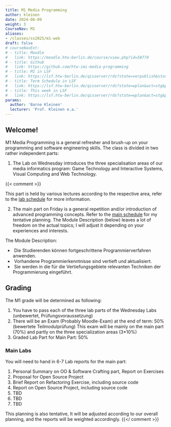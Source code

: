 ```yaml
---
title: M1 Media Programming
author: kleinen
date: 2024-06-09
weight: 3
CourseNav: M1
aliases: 
- /classes/ss2025/m1-web
draft: false
# courseNavExt:
# - title: Moodle
#   link: https://moodle.htw-berlin.de/course/view.php?id=50774
# - title: Github
#   link: https://github.com/htw-imi-media-programming
# - title: M1 in LSF
#   link: https://lsf.htw-berlin.de/qisserver/rds?state=verpublish&status=init&vmfile=no&publishid=208241&moduleCall=webInfo&publishConfFile=webInfo&# publishSubDir=veranstaltung
# - title: Term Schedule in LSF
#   link: https://lsf.htw-berlin.de/qisserver/rds?state=wplan&act=stg&pool=stg&show=plan&P.vx=kurz&r_zuordabstgv.semvonint=1&r_zuordabstgv.sembisint=4&# k_abstgv.abstgvnr=312&week=-20
# - title: This week in LSF
#   link: https://lsf.htw-berlin.de/qisserver/rds?state=wplan&act=stg&pool=stg&show=plan&P.vx=kurz&r_zuordabstgv.semvonint=1&r_zuordabstgv.sembisint=4&# k_abstgv.abstgvnr=312
params:
  author: 'Barne Kleinen'
  lecturer: 'Prof. Kleinen e.a.'
---
```


## Welcome!

M1 Media Programming is a general refresher and brush-up on your programming and software engineering skills. 
The class is divided in two rather independent parts: 
1. The Lab on Wednesday introduces the three specialisation areas of our media informatics program: Game Technology and Interactive Systems, Visual Computing and Web Technology.

{{< comment >}}

This part is held
by various lectures according to the respective area, refer to the [lab schedule](./schedule) for more information.

2. The main part on Friday is a general repetition and/or introduction of advanced programming concepts.
   Refer to the [main schedule](./main) for my tentative planning. The Module Description (below) leaves a lot of
   freedom on the actual topics; I will adjust it depending on your experiences and interests.

The Module Description:
  -  Die Studierenden können fortgeschrittene Programmierverfahren anwenden.
  -  Vorhandene Programmierkenntnisse sind vertieft und aktualisiert.
  -  Sie werden in die für die Vertiefungsgebiete relevanten Techniken der Programmierung eingeführt. 


## Grading

The M1 grade will be determined as following:

1. You have to pass each of the three lab parts of the Wednesday Labs (unbewertet, Prüfungsvoraussetzung)
2. There will be an Exam (Probably Moodle-Exam) at the end of term: 50% (bewertete Teilmodulprüfung) 
    This exam will be mainly on the main part (70%) and partly on the three specialization areas (3*10%)
3. Graded Lab Part for Main Part: 50%

### Main Labs
You will need to hand in 6-7 Lab reports for the main part:

  1. Personal Summary on OO & Software Crafting part, Report on Exercises
  2. Proposal for Open Source Project
  3. Brief Report on Refactoring Exercise, including source code
  4. Report on Open Source Project, including source code
  5. TBD
  6. TBD
  7. TBD

This planning is also tentative, It will be adjusted according to our overall planning, and the reports will be weighted accordingly.
{{</ comment >}}